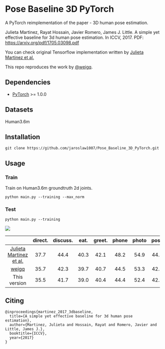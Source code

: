 # Pose Baseline 3D PyTorch

A PyTorch reimplementation of the paper - 3D human pose estimation.

Julieta Martinez, Rayat Hossain, Javier Romero, James J. Little. A simple yet effective baseline for 3d human pose estimation. In ICCV, 2017.
PDF: https://arxiv.org/pdf/1705.03098.pdf

You can check original Tensorflow implementation written by [Julieta Martinez et al.](https://github.com/una-dinosauria/3d-pose-baseline)

This repo reproduces the work by [@weigq](https://github.com/weigq/3d_pose_baseline_pytorch).

## Dependencies
* [PyTorch](http://pytorch.org/) >= 1.0.0

## Datasets
Human3.6m

## Installation
```
git clone https://github.com/jaroslaw1007/Pose_Baseline_3D_PyTorch.git
```

## Usage

### Train

Train on Human3.6m groundtruth 2d joints.

```
python main.py --training --max_norm
```

### Test
```
python main.py --training
```

![](https://i.imgur.com/5rxl05I.png)


|  | direct. | discuss. | eat. | greet. | phone | photo | pose | purch. | sit | sitd. | somke | wait | walkd. | walk | walkT | avg |
| :--: | :--: | :--: | :--: | :--: |  :--: | :--: | :--: | :--: | :--: | :--: | :--: | :--: | :--: | :--: | :--: | :--: |
| [Julieta Martinez et al.](https://github.com/una-dinosauria/3d-pose-baseline) | 37.7 | 44.4 | 40.3 | 42.1 | 48.2 | 54.9 | 44.4 | 42.1 | 54.6 | 58.0 | 45.1 | 46.4 | 47.6 | 36.4 | 40.4 | 45.5|
| [weigq](https://github.com/weigq/3d_pose_baseline_pytorch) | 35.7 | 42.3 | 39.7 | 40.7 | 44.5 | 53.3 | 42.8 | 40.1 | 52.5 | 53.9 | 42.8 | 43.1 | 44.1 | 33.4 | 36.3 | 43.0 |
| This version | 35.5 | 41.7 | 39.0 | 40.4 | 44.4 | 52.4 | 42.7 | 38.2 | 53.6 | 54.6 | 42.6 | 42.8 | 44.1 | 33.9 | 36.9 | 42.8 |


## Citing

```
@inproceedings{martinez_2017_3dbaseline,
  title={A simple yet effective baseline for 3d human pose estimation},
  author={Martinez, Julieta and Hossain, Rayat and Romero, Javier and Little, James J.},
  booktitle={ICCV},
  year={2017}
}
```
